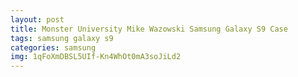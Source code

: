 ```yaml
---
layout: post
title: Monster University Mike Wazowski Samsung Galaxy S9 Case
tags: samsung galaxy s9
categories: samsung
img: 1qFoXmDBSL5UIf-Kn4WhOt0mA3soJiLd2
---
```

